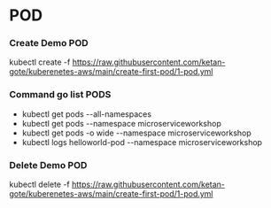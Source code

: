 # POD

### Create Demo POD
kubectl create -f https://raw.githubusercontent.com/ketan-gote/kuberenetes-aws/main/create-first-pod/1-pod.yml

### Command go list  PODS 
  - kubectl get pods --all-namespaces
  - kubectl get pods --namespace microserviceworkshop
  - kubectl get pods -o wide --namespace microserviceworkshop
  - kubectl logs helloworld-pod --namespace microserviceworkshop


### Delete Demo POD
kubectl delete -f https://raw.githubusercontent.com/ketan-gote/kuberenetes-aws/main/create-first-pod/1-pod.yml





